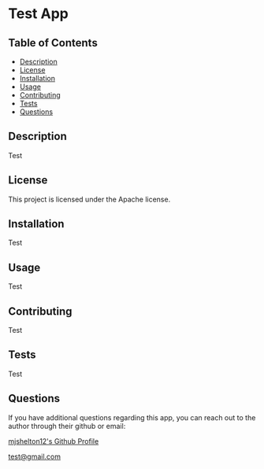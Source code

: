 # Test App

  ## Table of Contents
  - [Description](#Description) 
  - [License](#License)
  - [Installation](#Installation)
  - [Usage](#Usage)
  - [Contributing](#Contributing)
  - [Tests](#Tests)
  - [Questions](#Questions)
  
  ## Description

  Test

  ## License
  
  This project is licensed under the Apache license.

  

  ## Installation

  Test

  ## Usage

  Test

  ## Contributing

  Test

  ## Tests

  Test

  ## Questions

  If you have additional questions regarding this app, you can reach out to the author through their github or email:

  [mjshelton12's Github Profile](http://www.github.com/mjshelton12)

  [test@gmail.com](mailto:test@gmail.com)

